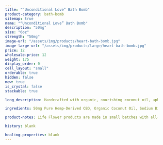 ```yaml
---
title: "“Unconditional Love” Bath Bomb"
product-category: bath-bomb
sitemap: true
name: "“Unconditional Love” Bath Bomb"
description: "50mg"
size: "6oz"
strength: "50mg"
image-url: "/assets/img/products/heart-bath-bomb.jpg"
image-large-url: "/assets/img/products/large/heart-bath-bomb.jpg"
price: 12
wholesale-price: 12
weight: 175
display_order: 0
cell_layout: "small"
orderable: true
hidden: false
new: true
is_crystal: false
stackable: true

long_description: Handcrafted with organic, nourishing coconut oil, aphrodisiacal therapeutic-grade essential oils, organic rose buds and a cleansed and charged Rose Quartz - the stone of unconditional love. Whether sharing with a loved one or enjoying by yourself this bomb is the perfect self-care pick me up.

ingredients: 50mg Pure Hemp-Derived CBD, Organic Coconut Oil, Sodium Bicarbonate, Naturally-derived Citric Acid, Corn Starch, Epsom Salt, Organic Herbs, Essential Oils, Plant-based Color, Witch Hazel, Cleansed & Charged Crystal.

product-notes: Life Flower products are made in small batches with all-natural and boutique ingredients. Orders are processed and shipped in 7-10 days.

history: blank

healing-properties: blank
---
```

